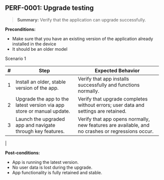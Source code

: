 ## **PERF-0001:** Upgrade testing  

> **Summary:** Verify that the application can upgrade successfully.  <br>

**Preconditions:** 
- Make sure that you have an existing version of the application already installed in the device
- It should be an older model

Scenario 1 

 | \# | Step | Expected Behavior | 
 |----|------|-------------------| 
 |  1 |   Install an older, stable version of the app.   | Verify that app installs successfully and functions normally.   | 
 |  2 |   Upgrade the app to the latest version via app store or manual update.   | Verify that upgrade completes without errors; user data and settings are retained.   | 
 |  3 |   Launch the upgraded app and navigate through key features.   | Verify that app opens normally, new features are available, and no crashes or regressions occur.
   |  

**Post-conditions:**  

 - App is running the latest version.
 - No user data is lost during the upgrade.
 - App functionality is fully retained and stable.
